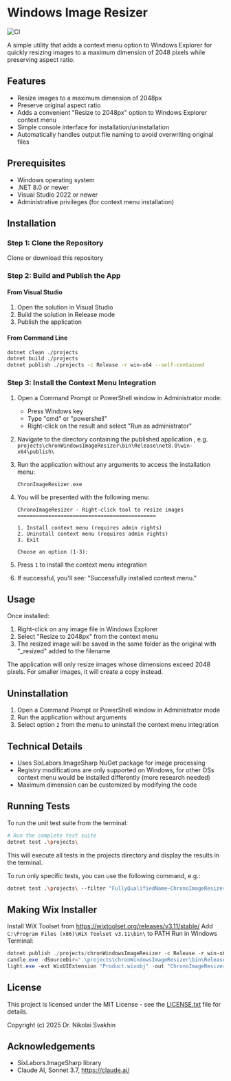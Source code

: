 # Windows Image Resizer


![CI](https://github.com/nikolai3d/chronWindowsImageResizer/workflows/CI/badge.svg)

A simple utility that adds a context menu option to Windows Explorer for quickly resizing images to a maximum dimension of 2048 pixels while preserving aspect ratio.

## Features

- Resize images to a maximum dimension of 2048px
- Preserve original aspect ratio
- Adds a convenient "Resize to 2048px" option to Windows Explorer context menu
- Simple console interface for installation/uninstallation
- Automatically handles output file naming to avoid overwriting original files

## Prerequisites

- Windows operating system
- .NET 8.0 or newer
- Visual Studio 2022 or newer
- Administrative privileges (for context menu installation)

## Installation

### Step 1: Clone the Repository

Clone or download this repository

### Step 2: Build and Publish the App

#### From Visual Studio 

1. Open the solution in Visual Studio
2. Build the solution in Release mode
3. Publish the application

#### From Command Line

```bash
dotnet clean ./projects
dotnet build ./projects
dotnet publish ./projects -c Release -r win-x64 --self-contained
```

### Step 3: Install the Context Menu Integration

1. Open a Command Prompt or PowerShell window in Administrator mode:
   - Press Windows key
   - Type "cmd" or "powershell"
   - Right-click on the result and select "Run as administrator"

2. Navigate to the directory containing the published application , e.g. `projects\chronWindowsImageResizer\bin\Release\net8.0\win-x64\publish\`
3. Run the application without any arguments to access the installation menu:
   ```
   ChronImageResizer.exe
   ```

4. You will be presented with the following menu:
   ```
   ChronoImageResizer - Right-click tool to resize images
   =============================================

   1. Install context menu (requires admin rights)
   2. Uninstall context menu (requires admin rights)
   3. Exit

   Choose an option (1-3):
   ```

5. Press `1` to install the context menu integration

6. If successful, you'll see: "Successfully installed context menu."

## Usage

Once installed:

1. Right-click on any image file in Windows Explorer
2. Select "Resize to 2048px" from the context menu
3. The resized image will be saved in the same folder as the original with "_resized" added to the filename

The application will only resize images whose dimensions exceed 2048 pixels. For smaller images, it will create a copy instead.

## Uninstallation

1. Open a Command Prompt or PowerShell window in Administrator mode
2. Run the application without arguments
3. Select option `2` from the menu to uninstall the context menu integration

## Technical Details

- Uses SixLabors.ImageSharp NuGet package for image processing
- Registry modifications are only supported on Windows, for other OSs context menu would be installed differently (more research needed)
- Maximum dimension can be customized by modifying the code

## Running Tests

To run the unit test suite from the terminal:

```bash
# Run the complete test suite
dotnet test .\projects\
```

This will execute all tests in the projects directory and display the results in the terminal.

To run only specific tests, you can use the following command, e.g.:

```bash
dotnet test .\projects\ --filter "FullyQualifiedName~ChronoImageResizer.Tests.BasicTests"
```

## Making Wix Installer

Install WiX Toolset from https://wixtoolset.org/releases/v3.11/stable/
Add `C:\Program Files (x86)\WiX Toolset v3.11\bin\` to PATH
Run in Windows Terminal:
```powershell
dotnet publish ./projects/chronWindowsImageResizer -c Release -r win-x64 --self-contained
candle.exe -dSourceDir=".\projects\chronWindowsImageResizer\bin\Release\net8.0\win-x64\publish" "projects\ChronoImageResizer.Setup\Product.wxs"
light.exe -ext WixUIExtension "Product.wixobj" -out "ChronoImageResizer.msi"
```
## License

This project is licensed under the MIT License - see the [LICENSE.txt](LICENSE.txt) file for details.

Copyright (c) 2025 Dr. Nikolai Svakhin

## Acknowledgements

- SixLabors.ImageSharp library
- Claude AI, Sonnet 3.7, https://claude.ai/